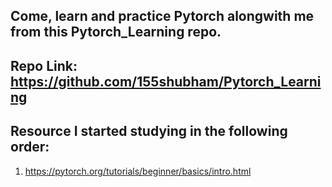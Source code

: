 ## Come, learn and practice Pytorch alongwith me from this Pytorch_Learning repo.

## Repo Link: https://github.com/155shubham/Pytorch_Learning

## Resource I started studying in the following order:
1. https://pytorch.org/tutorials/beginner/basics/intro.html
